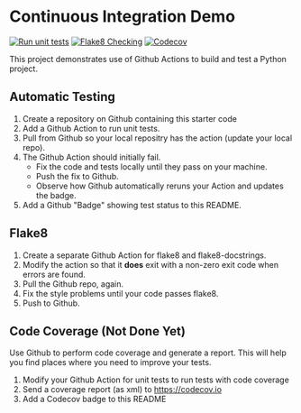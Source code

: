 Continuous Integration Demo
===========================
[![Run unit tests](https://github.com/TeerapatTrepopsakulsin/ci-demo/actions/workflows/unittest.yml/badge.svg)](https://github.com/TeerapatTrepopsakulsin/ci-demo/actions/workflows/unittest.yml)
[![Flake8 Checking](https://github.com/TeerapatTrepopsakulsin/ci-demo/actions/workflows/flake8-checking.yml/badge.svg)](https://github.com/TeerapatTrepopsakulsin/ci-demo/actions/workflows/flake8-checking.yml)
[![Codecov](https://codecov.io/github/TeerapatTrepopsakulsin/ci-demo/branch/master/graph/badge.svg?token=45W24LH0SV)](https://codecov.io/github/TeerapatTrepopsakulsin/ci-demo)

This project demonstrates use of Github Actions to build and test a Python project.  

## Automatic Testing

1. Create a repository on Github containing this starter code
2. Add a Github Action to run unit tests.
3. Pull from Github so your local repositry has the action (update your local repo).
4. The Github Action should initially fail.
   - Fix the code and tests locally until they pass on your machine.
   - Push the fix to Github.
   - Observe how Github automatically reruns your Action and updates the badge.
5. Add a Github "Badge" showing test status to this README.


## Flake8

1. Create a separate Github Action for flake8 and flake8-docstrings.
2. Modify the action so that it **does** exit with a non-zero exit code when errors are found.
3. Pull the Github repo, again.
4. Fix the style problems until your code passes flake8.
5. Push to Github.

## Code Coverage (Not Done Yet)

Use Github to perform code coverage and generate a report.
This will help you find places where you need to improve your tests.

1. Modify your Github Action for unit tests to run tests with code coverage
2. Send a coverage report (as xml) to <https://codecov.io>
3. Add a Codecov badge to this README


